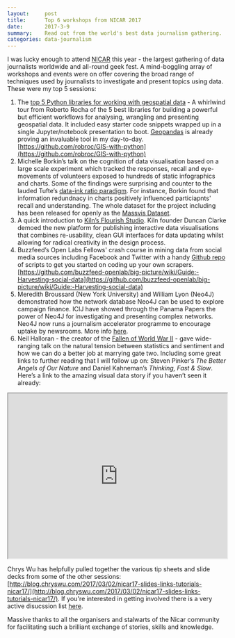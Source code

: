 ```yaml
---
layout:     post
title:      Top 6 workshops from NICAR 2017
date:       2017-3-9
summary:	Read out from the world's best data journalism gathering.
categories: data-journalism
---
```


I was lucky enough to attend [NICAR](https://www.ire.org/nicar/) this year - the largest gathering of data journalists worldwide and all-round geek fest. A mind-boggling array of workshops and events were on offer covering the broad range of techniques used by journalists to investigate and present topics using data. These were my top 5 sessions:

1. The [top 5 Python libraries for working with geospatial data](https://github.com/robroc/GIS-with-python) - A whirlwind tour from Roberto Rocha of the 5 best libraries for building a powerful but efficient workflows for analysing, wrangling and presenting geospatial data. It included easy starter code snippets wrapped up in a single Jupyter/notebook presentation to boot. [Geopandas](http://geopandas.org/) is already proving an invaluable tool in my day-to-day. [https://github.com/robroc/GIS-with-python](https://github.com/robroc/GIS-with-python)
2. Michelle Borkin’s talk on the cognition of data visualisation based on a large scale experiment which tracked the responses, recall and eye-movements of volunteers exposed to hundreds of static infographics and charts. Some of the findings were surprising and counter to the lauded Tufte’s [data-ink ratio paradigm](http://www.infovis-wiki.net/index.php/Data-Ink_Ratio). For instance, Borkin found that information redundnacy in charts positively influenced particiapnts' recall and understanding. The whole dataset for the project including has been released for openly as the [Massvis Dataset](http://massvis.mit.edu/). 
3. A quick introduction to [Kiln’s Flourish Studio](https://flourish.studio/). Kiln founder Duncan Clarke demoed the new platform for publishing interactive data visualisations that combines re-usability, clean GUI interfaces for data updating whilst allowing for radical creativity in the design process.
4. Buzzfeed’s Open Labs Fellows' crash course in mining data from social media sources including Facebook and Twitter with a handy [Github repo](https://github.com/buzzfeed-openlab/big-picture/wiki/Guide:-Harvesting-social-data) of scripts to get you started on coding up your own scrapers. [https://github.com/buzzfeed-openlab/big-picture/wiki/Guide:-Harvesting-social-data](https://github.com/buzzfeed-openlab/big-picture/wiki/Guide:-Harvesting-social-data)
5. Meredith Broussard (New York University) and William Lyon (Neo4J) demonstrated how the network database Neo4J can be used to explore campaign finance. ICIJ have showed through the Panama Papers the power of Neo4J for investigating and presenting complex networks. Neo4J now runs a journalism accelerator programme to encourage uptake by newsrooms. More info [here](bit.ly/neo4j_ddj).
6. Neil Halloran - the creator of the [Fallen of World War II](https://vimeo.com/128373915) - gave wide-ranging talk on the natural tension between statistics and sentiment and how we can do a better job at marrying gate two. Including some great links to further reading that I will follow up on: Steven Pinker’s *The Better Angels of Our Nature* and Daniel Kahneman’s *Thinking, Fast & Slow*. Here’s a link to the amazing visual data story if you haven’t seen it already:


<iframe src="https://player.vimeo.com/video/128373915" width="100%" height="380" frameborder="100" align="center" webkitallowfullscreen mozallowfullscreen allowfullscreen></iframe>
<p></p>

Chrys Wu has helpfully pulled together the various tip sheets and slide decks from some of the other sessions: [http://blog.chryswu.com/2017/03/02/nicar17-slides-links-tutorials-nicar17/](http://blog.chryswu.com/2017/03/02/nicar17-slides-links-tutorials-nicar17/). If you're interested in getting involved there is a very active disucssion list [here](https://www.ire.org/resource-center/listservs/subscribe-nicar-l/).

Massive thanks to all the organisers and stalwarts of the Nicar community for facilitating such a brilliant exchange of stories, skills and knowledge.
